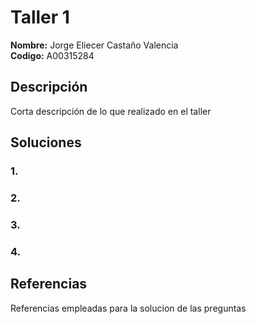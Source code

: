 # Taller 1

**Nombre:** Jorge Eliecer Castaño Valencia  
**Codigo:** A00315284

## Descripción

Corta descripción de lo que realizado en el taller

## Soluciones

### 1.
### 2.
### 3.
### 4.

## Referencias

Referencias empleadas para la solucion de las preguntas
